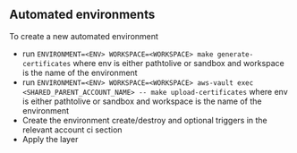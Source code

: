 ## Automated environments

To create a new automated environment
 - run `ENVIRONMENT=<ENV> WORKSPACE=<WORKSPACE> make generate-certificates` where env is either pathtolive or sandbox and workspace is the name of the environment
 - run `ENVIRONMENT=<ENV> WORKSPACE=<WORKSPACE> aws-vault exec <SHARED_PARENT_ACCOUNT_NAME> -- make upload-certificates` where env is either pathtolive or sandbox and workspace is the name of the environment
 - Create the environment create/destroy and optional triggers in the relevant account ci section
 - Apply the layer
